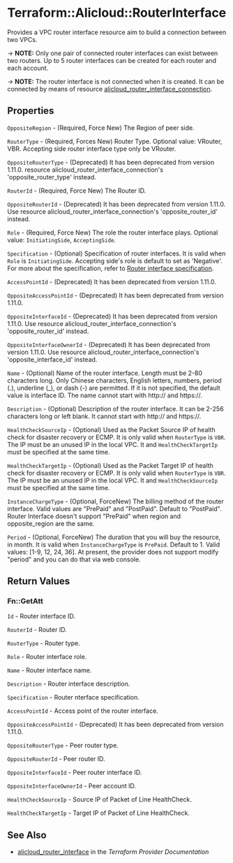 # Terraform::Alicloud::RouterInterface

Provides a VPC router interface resource aim to build a connection between two VPCs.

-> **NOTE:** Only one pair of connected router interfaces can exist between two routers. Up to 5 router interfaces can be created for each router and each account.

-> **NOTE:** The router interface is not connected when it is created. It can be connected by means of resource [alicloud_router_interface_connection](https://www.terraform.io/docs/providers/alicloud/r/router_interface_connection.html).

## Properties

`OppositeRegion` - (Required, Force New) The Region of peer side.

`RouterType` - (Required, Forces New) Router Type. Optional value: VRouter, VBR. Accepting side router interface type only be VRouter.

`OppositeRouterType` - (Deprecated) It has been deprecated from version 1.11.0. resource alicloud_router_interface_connection's 'opposite_router_type' instead.

`RouterId` - (Required, Force New) The Router ID.

`OppositeRouterId` - (Deprecated) It has been deprecated from version 1.11.0. Use resource alicloud_router_interface_connection's 'opposite_router_id' instead.

`Role` - (Required, Force New) The role the router interface plays. Optional value: `InitiatingSide`, `AcceptingSide`.

`Specification` - (Optional) Specification of router interfaces. It is valid when `Role` is `InitiatingSide`. Accepting side's role is default to set as 'Negative'. For more about the specification, refer to [Router interface specification](https://www.alibabacloud.com/help/doc-detail/36037.htm).

`AccessPointId` - (Deprecated) It has been deprecated from version 1.11.0.

`OppositeAccessPointId` - (Deprecated) It has been deprecated from version 1.11.0.

`OppositeInterfaceId` - (Deprecated) It has been deprecated from version 1.11.0. Use resource alicloud_router_interface_connection's 'opposite_router_id' instead.

`OppositeInterfaceOwnerId` - (Deprecated) It has been deprecated from version 1.11.0. Use resource alicloud_router_interface_connection's 'opposite_interface_id' instead.

`Name` - (Optional) Name of the router interface. Length must be 2-80 characters long. Only Chinese characters, English letters, numbers, period (.), underline (_), or dash (-) are permitted. If it is not specified, the default value is interface ID. The name cannot start with http:// and https://.

`Description` - (Optional) Description of the router interface. It can be 2-256 characters long or left blank. It cannot start with http:// and https://.

`HealthCheckSourceIp` - (Optional) Used as the Packet Source IP of health check for disaster recovery or ECMP. It is only valid when `RouterType` is `VBR`. The IP must be an unused IP in the local VPC. It and `HealthCheckTargetIp` must be specified at the same time.

`HealthCheckTargetIp` - (Optional) Used as the Packet Target IP of health check for disaster recovery or ECMP. It is only valid when `RouterType` is `VBR`. The IP must be an unused IP in the local VPC. It and `HealthCheckSourceIp` must be specified at the same time.

`InstanceChargeType` - (Optional, ForceNew) The billing method of the router interface. Valid values are "PrePaid" and "PostPaid". Default to "PostPaid". Router Interface doesn't support "PrePaid" when region and opposite_region are the same.

`Period` - (Optional, ForceNew) The duration that you will buy the resource, in month. It is valid when `InstanceChargeType` is `PrePaid`. Default to 1. Valid values: [1-9, 12, 24, 36]. At present, the provider does not support modify "period" and you can do that via web console.


## Return Values

### Fn::GetAtt

`Id` - Router interface ID.

`RouterId` - Router ID.

`RouterType` - Router type.

`Role` - Router interface role.

`Name` - Router interface name.

`Description` - Router interface description.

`Specification` - Router nterface specification.

`AccessPointId` - Access point of the router interface.

`OppositeAccessPointId` - (Deprecated) It has been deprecated from version 1.11.0.

`OppositeRouterType` - Peer router type.

`OppositeRouterId` - Peer router ID.

`OppositeInterfaceId` - Peer router interface ID.

`OppositeInterfaceOwnerId` - Peer account ID.

`HealthCheckSourceIp` - Source IP of Packet of Line HealthCheck.

`HealthCheckTargetIp` - Target IP of Packet of Line HealthCheck.

## See Also

* [alicloud_router_interface](https://www.terraform.io/docs/providers/alicloud/r/router_interface.html) in the _Terraform Provider Documentation_
